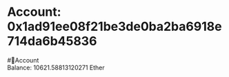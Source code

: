 
Account: 0x1ad91ee08f21be3de0ba2ba6918e714da6b45836
===================================================
  
#📜Account  
Balance: 10621.58813120271 Ether